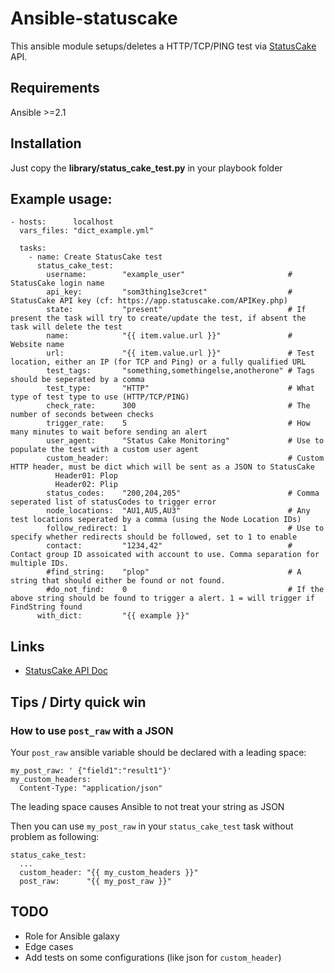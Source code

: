 # Ansible-statuscake

This ansible module setups/deletes a HTTP/TCP/PING test via [StatusCake](https://www.statuscake.com) API. 

## Requirements

Ansible >=2.1

## Installation

Just copy the **library/status_cake_test.py** in your playbook folder

## Example usage:

```
- hosts:      localhost
  vars_files: "dict_example.yml"

  tasks:
    - name: Create StatusCake test
      status_cake_test:
        username:        "example_user"                       # StatusCake login name
        api_key:         "som3thing1se3cret"                  # StatusCake API key (cf: https://app.statuscake.com/APIKey.php)
        state:           "present"                            # If present the task will try to create/update the test, if absent the task will delete the test
        name:            "{{ item.value.url }}"               # Website name
        url:             "{{ item.value.url }}"               # Test location, either an IP (for TCP and Ping) or a fully qualified URL
        test_tags:       "something,somethingelse,anotherone" # Tags should be seperated by a comma
        test_type:       "HTTP"                               # What type of test type to use (HTTP/TCP/PING)
        check_rate:      300                                  # The number of seconds between checks
        trigger_rate:    5                                    # How many minutes to wait before sending an alert
        user_agent:      "Status Cake Monitoring"             # Use to populate the test with a custom user agent
        custom_header:                                        # Custom HTTP header, must be dict which will be sent as a JSON to StatusCake
          Header01: Plop
          Header02: Plip
        status_codes:    "200,204,205"                        # Comma seperated list of statusCodes to trigger error
        node_locations:  "AU1,AU5,AU3"                        # Any test locations seperated by a comma (using the Node Location IDs)
        follow_redirect: 1                                    # Use to specify whether redirects should be followed, set to 1 to enable
        contact:         "1234,42"                            # Contact group ID assoicated with account to use. Comma separation for multiple IDs.
        #find_string:    "plop"                               # A string that should either be found or not found.
        #do_not_find:    0                                    # If the above string should be found to trigger a alert. 1 = will trigger if FindString found
      with_dict:         "{{ example }}"
```

## Links

* [StatusCake API Doc](https://www.statuscake.com/api/Tests/Updating%20Inserting%20and%20Deleting%20Tests.md)

## Tips / Dirty quick win

### How to use `post_raw` with a JSON

Your `post_raw` ansible variable should be declared with a leading space:

```
my_post_raw: ' {"field1":"result1"}'
my_custom_headers:
  Content-Type: "application/json"
```

The leading space causes Ansible to not treat your string as JSON

Then you can use `my_post_raw` in your `status_cake_test` task without problem as following:

```
status_cake_test:
  ...
  custom_header: "{{ my_custom_headers }}"
  post_raw:      "{{ my_post_raw }}"
```


## TODO
* Role for Ansible galaxy
* Edge cases
* Add tests on some configurations (like json for `custom_header`)
